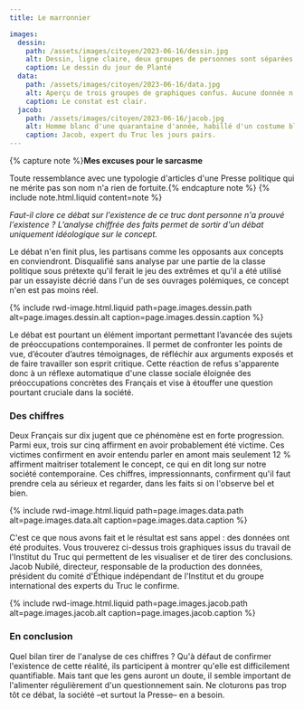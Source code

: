 ```yaml
---
title: Le marronnier

images:
  dessin:
    path: /assets/images/citoyen/2023-06-16/dessin.jpg
    alt: Dessin, ligne claire, deux groupes de personnes sont séparées par un individu, au milieu, bras écartés. Des nuages planent au dessus des deux groupes. Un autre individu est représenté dans les airs entre les deux nuages, sans qu'on sache s'il s'élève ou s'écrace.
    caption: Le dessin du jour de Planté
  data:
    path: /assets/images/citoyen/2023-06-16/data.jpg
    alt: Aperçu de trois groupes de graphiques confus. Aucune donnée n'est vraiment lisible.
    caption: Le constat est clair.
  jacob:
    path: /assets/images/citoyen/2023-06-16/jacob.jpg
    alt: Homme blanc d'une quarantaine d'année, habillé d'un costume bleu marine, chemise blanche, cravate bleue, assis à une table, mains jointes par dessus un journal posé grand ouvert.
    caption: Jacob, expert du Truc les jours pairs.
---
```


{% capture note %}**Mes excuses pour le sarcasme**

Toute ressemblance avec une typologie d'articles d'une Presse politique qui ne mérite pas son nom n'a rien de fortuite.{% endcapture note %} {% include note.html.liquid content=note %}

_Faut-il clore ce débat sur l'existence de ce truc dont personne n'a prouvé l'existence ? L’analyse chiffrée des faits permet de sortir d'un débat uniquement idéologique sur le concept._

Le débat n'en finit plus, les partisans comme les opposants aux concepts en conviendront. Disqualifié sans analyse par une partie de la classe politique sous prétexte qu'il ferait le jeu des extrêmes et qu'il a été utilisé par un essayiste décrié dans l'un de ses ouvrages polémiques, ce concept n'en est pas moins réel.

{% include rwd-image.html.liquid
path=page.images.dessin.path
alt=page.images.dessin.alt
caption=page.images.dessin.caption
%}

Le débat est pourtant un élément important permettant l’avancée des sujets de préoccupations contemporaines. Il permet de confronter les points de vue, d’écouter d’autres témoignages, de réfléchir aux arguments exposés et de faire travailler son esprit critique. Cette réaction de refus s'apparente donc à un réflexe automatique d'une classe sociale éloignée des préoccupations concrètes des Français et vise à étouffer une question pourtant cruciale dans la société.

### Des chiffres

Deux Français sur dix jugent que ce phénomène est en forte progression. Parmi eux, trois sur cinq affirment en avoir probablement été victime. Ces victimes confirment en avoir entendu parler en amont mais seulement 12 % affirment maitriser totalement le concept, ce qui en dit long sur notre société contemporaine. Ces chiffres, impressionnants, confirment qu'il faut prendre cela au sérieux et regarder, dans les faits si on l'observe bel et bien.

{% include rwd-image.html.liquid
path=page.images.data.path
alt=page.images.data.alt
caption=page.images.data.caption
%}

C'est ce que nous avons fait et le résultat est sans appel : des données ont été produites. Vous trouverez ci-dessus trois graphiques issus du travail de l'Institut du Truc qui permettent de les visualiser et de tirer des conclusions. Jacob Nubilé, directeur, responsable de la production des données, président du comité d'Éthique indépendant de l'Institut et du groupe international des experts du Truc le confirme.

{% include rwd-image.html.liquid
path=page.images.jacob.path
alt=page.images.jacob.alt
caption=page.images.jacob.caption
%}

### En conclusion

Quel bilan tirer de l'analyse de ces chiffres ? Qu'à défaut de confirmer l'existence de cette réalité, ils participent à montrer qu'elle est difficilement quantifiable. Mais tant que les gens auront un doute, il semble important de l'alimenter régulièrement d'un questionnement sain. Ne cloturons pas trop tôt ce débat, la société –et surtout la Presse– en a besoin.
